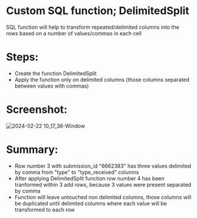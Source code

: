 # Custom SQL function; DelimitedSplit

SQL function will help to transform repeated/delimited columns into the rows based on a number of values/commas in each cell

# Steps:
- Create the function DelimitedSplit
- Apply the function only on delimited columns (those columns separated between values with commas)

# Screenshot:
![2024-02-22 10_17_36-Window](https://github.com/milosp-89/delimiter_split_script/assets/155644532/a6dbe46b-0b52-4440-bb5a-6b96c4380999)

# Summary:
- Row number 3 with submission_id "6662383" has three values delimited by comma from "type" to "type_received" columns
- After applying DelimitedSplit function row number 4 has been tranformed within 3 add rows, because 3 values were present 
  separated by comma
- Function will leave untouched non delimited columns, those columns will be duplicated until delimited columns where each 
  value will be transformed to each row
